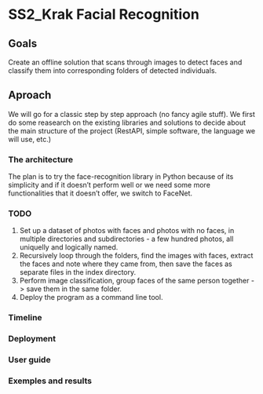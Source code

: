 # SS2_Krak Facial Recognition

## Goals
Create an offline solution that scans through images to detect faces and classify them into corresponding folders of detected individuals.

## Aproach
We will go for a classic step by step approach (no fancy agile stuff).
We first do some reasearch on the existing libraries and solutions to decide about the main structure of the project (RestAPI, simple software, the language we will use, etc.)

### The architecture
The plan is to try the face-recognition library in Python because of its simplicity and if it doesn’t perform well or we need some more functionalities that it doesn’t offer, we switch to FaceNet. 

### TODO
1) Set up a dataset of photos with faces and photos with no faces, in multiple directories and subdirectories - a few hundred photos, all uniquelly and logically named.
2) Recursively loop through the folders, find the images with faces, extract the faces and note where they came from, then save the faces as separate files in the index directory.
3) Perform image classification, group faces of the same person together -> save them in the same folder. 
4) Deploy the program as a command line tool.

### Timeline


### Deployment

### User guide

### Exemples and results
